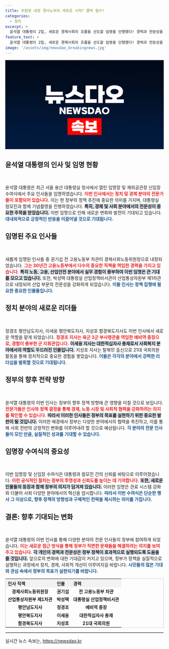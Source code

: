 ```yaml
---
title: 위원장 내정 경사노위의 새로운 시작? 클릭 필수!
categories:
  - 정치
excerpt: >
  윤석열 대통령이 2일, 새로운 경제사회의 흐름을 선도할 임명을 단행했다! 경력과 전문성을 갖춘 인사들이 대통령실에 더해지며, 정치적 지형이 어떻게 변화할지 귀추가 주목된다. 클릭해 자세한 내용을 확인하세요!
feature_text: >
  윤석열 대통령이 2일, 새로운 경제사회의 흐름을 선도할 임명을 단행했다! 경력과 전문성을 갖춘 인사들이 대통령실에 더해지며, 정치적 지형이 어떻게 변화할지 귀추가 주목된다. 클릭해 자세한 내용을 확인하세요!
image: '/assets/img/newsdao_breakingnews.jpg'
---
```


<p><img src="/assets/img/newsdao_breakingnews.jpg" alt="implanttips 속보" /></p>

<h2 data-ke-size="size26">윤석열 대통령의 인사 및 임명 현황</h2>

<p data-ke-size="size16">&nbsp;</p>

<p>윤석열 대통령은 최근 서울 용산 대통령실 청사에서 열린 임명장 및 재외공관장 신임장 수여식에서 주요 인사들을 임명하였습니다. <b><span style="color: #ee2323;">이번 인사에서는 정치 및 경제 분야의 전문가들이 포함되어 있습니다.</span></b> 이는 현 정부의 정책 추진에 중요한 의미를 가지며, 대통령실 참모진과 함께 기념촬영을 진행하였습니다. <b><span style="background-color: #21538527;">특히, 경제 및 사회 분야에서의 전문성이 중요한 주목을 받았습니다.</span></b> 이번 임명으로 인해 새로운 변화와 발전이 기대되고 있습니다. <b><span style="color: #1a5490;">대내외적으로 긍정적인 반응을 이끌어낼 것으로 기대됩니다. </span></b></p>

<h2 data-ke-size="size26">임명된 주요 인사들</h2>

<p data-ke-size="size16">&nbsp;</p>

<p>새롭게 임명된 인사들 중 권기섭 전 고용노동부 차관이 경제사회노동위원장으로 내정되었습니다. <b><span style="color: #ee2323;">그는 30년간 고용노동부에서 다수의 중요한 직책을 역임한 경력을 가지고 있습니다.</span></b> <b><span style="background-color: #21538527;">특히 노동, 고용, 산업안전 분야에서 실무 경험이 풍부하여 이번 임명은 큰 기대를 모으고 있습니다.</span></b> 또한, 박성택 대통령실 산업정책비서관이 산업통상자원부 제1차관으로 내정되어 산업 부문의 전문성을 강화하게 되었습니다. <b><span style="color: #1a5490;">이들 인사는 정책 집행에 필요한 중요한 인물들입니다.</span></b></p>

<h2 data-ke-size="size26">정치 분야의 새로운 리더들</h2>

<p data-ke-size="size16">&nbsp;</p>

<p>정경조 평안남도지사, 이세웅 평안북도지사, 지성호 함경북도지사도 이번 인사에서 새로운 역할을 맡게 되었습니다. <b><span style="color: #ee2323;">정경조 지사는 육군 3군 부사령관을 역임한 예비역 중장으로, 경험이 풍부한 군 지휘관입니다.</span></b> <b><span style="background-color: #21538527;">이세웅 지사는 대한적십자사 총재로서 사회복지 분야에서의 역할도 두드러진 인물입니다.</span></b> 지성호 지사는 탈북민 출신으로 21대 국회의원 활동을 통해 정치적으로 중요한 경험을 쌓았습니다. <b><span style="color: #1a5490;">이들은 각각의 분야에서 강력한 리더십을 발휘할 것으로 기대됩니다.</span></b></p>

<h2 data-ke-size="size26">정부의 향후 전략 방향</h2>

<p data-ke-size="size16">&nbsp;</p>

<p>윤석열 대통령의 이번 인사는 정부의 향후 정책 방향에 큰 영향을 미칠 것으로 보입니다. <b><span style="color: #ee2323;">전문가들은 인사와 정책 결정을 통해 경제, 노동 시장 및 사회적 협력을 강화하려는 의지를 확인할 수 있습니다.</span></b> <b><span style="background-color: #21538527;">따라서 이러한 인사들은 정부의 목표를 실현하기 위한 중요한 발판이 될 것입니다.</span></b> 이러한 배경에서 정부는 다양한 분야에서의 협력을 촉진하고, 이를 통해 사회 전반의 긍정적인 변화를 이루어내려 할 것으로 예상됩니다. <b><span style="color: #1a5490;">각 분야의 전문 인사들이 모인 만큼, 실질적인 성과를 기대할 수 있습니다.</span></b></p>

<h2 data-ke-size="size26">임명장 수여식의 중요성</h2>

<p data-ke-size="size16">&nbsp;</p>

<p>이번 임명장 및 신임장 수여식은 대통령과 참모진 간의 신뢰를 바탕으로 이루어졌습니다. <b><span style="color: #ee2323;">이런 공식적인 절차는 정부의 투명성과 신뢰도를 높이는 데 기여합니다.</span></b> <b><span style="background-color: #21538527;">또한, 새로운 인물들의 등장과 함께 정부의 의지가 담겨져 있습니다.</span></b> 이러한 임명은 관료 시스템 강화와 더불어 사회 다양한 분야에서의 혁신을 암시합니다. <b><span style="color: #1a5490;">따라서 이번 수여식은 단순한 행사 그 이상으로, 향후 정책의 방향성과 구체적인 전략을 제시하는 의미를 가집니다.</span></b></p>

<h2 data-ke-size="size26">결론: 향후 기대되는 변화</h2>

<p data-ke-size="size16">&nbsp;</p>

<p>윤석열 대통령의 이번 인사를 통해 다양한 분야의 전문 인사들이 정부에 참여하게 되었습니다. <b><span style="color: #ee2323;">이는 새로운 접근 방식을 통해 정부가 직면한 문제들을 해결하려는 의지를 보여주고 있습니다.</span></b> <b><span style="background-color: #21538527;">각 개인의 경력과 전문성은 정부 정책이 효과적으로 실행되도록 도움을 줄 것입니다.</span></b> 앞으로의 변화에 대한 기대감이 커지고 있으며, 정부가 정책을 실질적으로 실행하는 과정에서 정치, 경제, 사회적 개선이 이루어지길 바랍니다. <b><span style="color: #1a5490;">시민들의 많은 기대와 관심 속에서 정부의 목표가 실현되기를 바랍니다.</span></b> </p>

<table style="width: 100%; border: 1px solid #ccc;">
    <tr>
        <th style="text-align: left; background-color: #f2f2f2;"><b>인사 직책</b></th>
        <th style="text-align: left; background-color: #f2f2f2;"><b>인물</b></th>
        <th style="text-align: left; background-color: #f2f2f2;"><b>경력</b></th>
    </tr>
    <tr>
        <td style="text-align: center; height: 17px;"><b>경제사회노동위원장</b></td>
        <td style="text-align: center; height: 17px;"><b>권기섭</b></td>
        <td style="text-align: center; height: 17px;"><b>전 고용노동부 차관</b></td>
    </tr>
    <tr>
        <td style="text-align: center; height: 17px;"><b>산업통상자원부 제1차관</b></td>
        <td style="text-align: center; height: 17px;"><b>박성택</b></td>
        <td style="text-align: center; height: 17px;"><b>대통령실 산업정책비서관</b></td>
    </tr>
    <tr>
        <td style="text-align: center; height: 17px;"><b>평안남도지사</b></td>
        <td style="text-align: center; height: 17px;"><b>정경조</b></td>
        <td style="text-align: center; height: 17px;"><b>예비역 중장</b></td>
    </tr>
    <tr>
        <td style="text-align: center; height: 17px;"><b>평안북도지사</b></td>
        <td style="text-align: center; height: 17px;"><b>이세웅</b></td>
        <td style="text-align: center; height: 17px;"><b>대한적십자사 총재</b></td>
    </tr>
    <tr>
        <td style="text-align: center; height: 17px;"><b>함경북도지사</b></td>
        <td style="text-align: center; height: 17px;"><b>지성호</b></td>
        <td style="text-align: center; height: 17px;"><b>21대 국회의원</b></td>
    </tr>
</table>

<hr style="border: 1px solid #ccc;">
실시간 뉴스 속보는, <a href="https://newsdao.kr" rel="dofollow">https://newsdao.kr</a>


